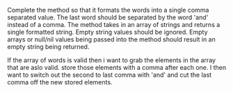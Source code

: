 Complete the method so that it formats the words into a single comma separated value. The last word should be separated by the word 'and' instead of a comma. The method takes in an array of strings and returns a single formatted string. Empty string values should be ignored. Empty arrays or null/nil values being passed into the method should result in an empty string being returned.

If the array of words is valid then i want to grab the elements in the array that are aslo valid.
store those elements with a comma after each one.
I then want to switch out the second to last comma with 'and' and cut the last comma off the new stored elements.
